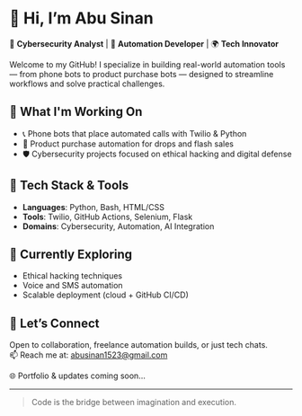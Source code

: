 # 👋 Hi, I’m Abu Sinan

🔐 **Cybersecurity Analyst** | 🤖 **Automation Developer** | 🌍 **Tech Innovator**

Welcome to my GitHub! I specialize in building real-world automation tools — from phone bots to product purchase bots — designed to streamline workflows and solve practical challenges.

## 🚀 What I'm Working On
- 📞 Phone bots that place automated calls with Twilio & Python  
- 🛒 Product purchase automation for drops and flash sales  
- 🛡️ Cybersecurity projects focused on ethical hacking and digital defense

## 🧠 Tech Stack & Tools
- **Languages**: Python, Bash, HTML/CSS  
- **Tools**: Twilio, GitHub Actions, Selenium, Flask  
- **Domains**: Cybersecurity, Automation, AI Integration

## 🌱 Currently Exploring
- Ethical hacking techniques  
- Voice and SMS automation  
- Scalable deployment (cloud + GitHub CI/CD)

## 🤝 Let’s Connect
Open to collaboration, freelance automation builds, or just tech chats.  
📫 Reach me at: abusinan1523@gmail.com

🌐 Portfolio & updates coming soon...

---

>Code is the bridge between imagination and execution.
